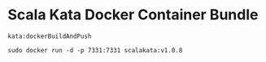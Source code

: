 # Scala Kata Docker Container Bundle

`kata:dockerBuildAndPush`

`sudo docker run -d -p 7331:7331 scalakata:v1.0.8`